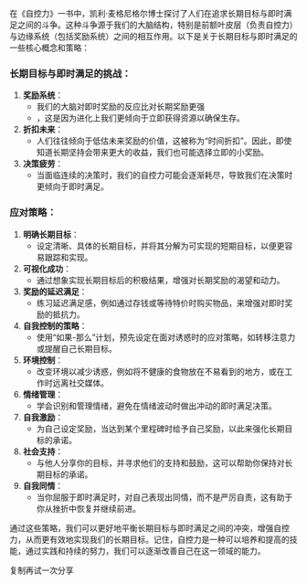 在《自控力》一书中，凯利·麦格尼格尔博士探讨了人们在追求长期目标与即时满足之间的斗争。这种斗争源于我们的大脑结构，特别是前额叶皮层（负责自控力）与边缘系统（包括奖励系统）之间的相互作用。以下是关于长期目标与即时满足的一些核心概念和策略：

### 长期目标与即时满足的挑战：

1. **奖励系统**：
   - 我们的大脑对即时奖励的反应比对长期奖励更强
   - ，这是因为进化上我们更倾向于立即获得资源以确保生存。
2. **折扣未来**：
   - 人们往往倾向于低估未来奖励的价值，这被称为“时间折扣”。因此，即使知道长期坚持会带来更大的收益，我们也可能选择立即的小奖励。
3. **决策疲劳**：
   - 当面临连续的决策时，我们的自控力可能会逐渐耗尽，导致我们在决策时更倾向于即时满足。

### 应对策略：

1. **明确长期目标**：
   - 设定清晰、具体的长期目标，并将其分解为可实现的短期目标，以便更容易跟踪和实现。
2. **可视化成功**：
   - 通过想象实现长期目标后的积极结果，增强对长期奖励的渴望和动力。
3. **奖励的延迟满足**：
   - 练习延迟满足感，例如通过存钱或等待特价时购买物品，来增强对即时奖励的抵抗力。
4. **自我控制的策略**：
   - 使用“如果-那么”计划，预先设定在面对诱惑时的应对策略，如转移注意力或提醒自己长期目标。
5. **环境控制**：
   - 改变环境以减少诱惑，例如将不健康的食物放在不易看到的地方，或在工作时远离社交媒体。
6. **情绪管理**：
   - 学会识别和管理情绪，避免在情绪波动时做出冲动的即时满足决策。
7. **自我激励**：
   - 为自己设定奖励，当达到某个里程碑时给予自己奖励，以此来强化长期目标的承诺。
8. **社会支持**：
   - 与他人分享你的目标，并寻求他们的支持和鼓励，这可以帮助你保持对长期目标的承诺。
9. **自我同情**：
   - 当你屈服于即时满足时，对自己表现出同情，而不是严厉自责，这有助于你从挫折中恢复并继续前进。

通过这些策略，我们可以更好地平衡长期目标与即时满足之间的冲突，增强自控力，从而更有效地实现我们的长期目标。记住，自控力是一种可以培养和提高的技能，通过实践和持续的努力，我们可以逐渐改善自己在这一领域的能力。

复制再试一次分享